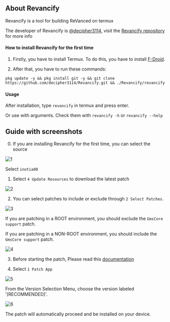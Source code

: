 ## About Revancify
Revancify is a tool for building ReVanced on termux

The developer of Revancify is [@decipher3114](https://github.com/decipher3114), visit the [Revancify repository](https://github.com/decipher3114/Revancify) for more info

#### How to install Revancify for the first time
1. Firstly, you have to install Termux. To do this, you have to install [F-Droid](https://f-droid.org/packages/com.termux/).

2. After that, you have to run these commands:

```
pkg update -y && pkg install git -y && git clone https://github.com/decipher3114/Revancify.git && ./Revancify/revancify
```

#### Usage
After installation, type `revancify` in termux and press enter.  
   
Or use with arguments. Check them with `revancify -h` or `revancify --help`  


## Guide with screenshots
0. If you are installing Revancify for the first time, you can select the source

![1](https://user-images.githubusercontent.com/108592928/221589836-a061aa72-7af2-47ca-b83c-4efa7184a722.png)

Select `inotia00`

1. Select `4 Update Resources` to download the latest patch

![2](https://user-images.githubusercontent.com/108592928/221590174-ce8e406f-5fad-4990-a26c-214a5cec7dd2.png)

2. You can select patches to include or exclude through `2 Select Patches`.

![3](https://user-images.githubusercontent.com/108592928/221591977-447ff291-5738-419d-bd78-1479da3750c7.png)

If you are patching in a ROOT environment, you should exclude the `GmsCore support` patch.

If you are patching in a NON-ROOT environment, you should include the `GmsCore support` patch.

![4](https://user-images.githubusercontent.com/108592928/221592020-50b71f53-8064-461f-8603-6ac596e29793.png)

3. Before starting the patch, Please read this [documentation]( https://github.com/inotia00/revanced-documentation/wiki/Before-start-(Prerequisites)#common)

4. Select `1 Patch App`

![5](https://user-images.githubusercontent.com/108592928/221592758-f54983c3-5046-43a1-b2b5-8cfd7a8b8573.png)

From the Version Selection Menu, choose the version labeled '[RECOMMENDED]'.

![6](https://user-images.githubusercontent.com/108592928/221592769-62cdb522-cdb0-44f0-a40a-a5809dfddde4.png)

The patch will automatically proceed and be installed on your device.